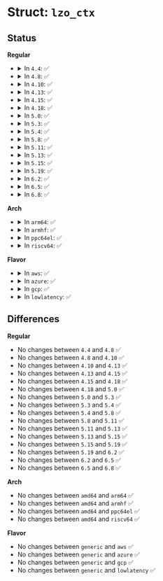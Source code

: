# Struct: <code>lzo_ctx</code>

## Status
<b>Regular</b>
<ul>
<li>
<details>
<summary>In <code>4.4</code>: ✅</summary>

```c
struct lzo_ctx {
    void *lzo_comp_mem;
};
```
</details>
</li>
<li>
<details>
<summary>In <code>4.8</code>: ✅</summary>

```c
struct lzo_ctx {
    void *lzo_comp_mem;
};
```
</details>
</li>
<li>
<details>
<summary>In <code>4.10</code>: ✅</summary>

```c
struct lzo_ctx {
    void *lzo_comp_mem;
};
```
</details>
</li>
<li>
<details>
<summary>In <code>4.13</code>: ✅</summary>

```c
struct lzo_ctx {
    void *lzo_comp_mem;
};
```
</details>
</li>
<li>
<details>
<summary>In <code>4.15</code>: ✅</summary>

```c
struct lzo_ctx {
    void *lzo_comp_mem;
};
```
</details>
</li>
<li>
<details>
<summary>In <code>4.18</code>: ✅</summary>

```c
struct lzo_ctx {
    void *lzo_comp_mem;
};
```
</details>
</li>
<li>
<details>
<summary>In <code>5.0</code>: ✅</summary>

```c
struct lzo_ctx {
    void *lzo_comp_mem;
};
```
</details>
</li>
<li>
<details>
<summary>In <code>5.3</code>: ✅</summary>

```c
struct lzo_ctx {
    void *lzo_comp_mem;
};
```
</details>
</li>
<li>
<details>
<summary>In <code>5.4</code>: ✅</summary>

```c
struct lzo_ctx {
    void *lzo_comp_mem;
};
```
</details>
</li>
<li>
<details>
<summary>In <code>5.8</code>: ✅</summary>

```c
struct lzo_ctx {
    void *lzo_comp_mem;
};
```
</details>
</li>
<li>
<details>
<summary>In <code>5.11</code>: ✅</summary>

```c
struct lzo_ctx {
    void *lzo_comp_mem;
};
```
</details>
</li>
<li>
<details>
<summary>In <code>5.13</code>: ✅</summary>

```c
struct lzo_ctx {
    void *lzo_comp_mem;
};
```
</details>
</li>
<li>
<details>
<summary>In <code>5.15</code>: ✅</summary>

```c
struct lzo_ctx {
    void *lzo_comp_mem;
};
```
</details>
</li>
<li>
<details>
<summary>In <code>5.19</code>: ✅</summary>

```c
struct lzo_ctx {
    void *lzo_comp_mem;
};
```
</details>
</li>
<li>
<details>
<summary>In <code>6.2</code>: ✅</summary>

```c
struct lzo_ctx {
    void *lzo_comp_mem;
};
```
</details>
</li>
<li>
<details>
<summary>In <code>6.5</code>: ✅</summary>

```c
struct lzo_ctx {
    void *lzo_comp_mem;
};
```
</details>
</li>
<li>
<details>
<summary>In <code>6.8</code>: ✅</summary>

```c
struct lzo_ctx {
    void *lzo_comp_mem;
};
```
</details>
</li>
</ul>
<b>Arch</b>
<ul>
<li>
<details>
<summary>In <code>arm64</code>: ✅</summary>

```c
struct lzo_ctx {
    void *lzo_comp_mem;
};
```
</details>
</li>
<li>
<details>
<summary>In <code>armhf</code>: ✅</summary>

```c
struct lzo_ctx {
    void *lzo_comp_mem;
};
```
</details>
</li>
<li>
<details>
<summary>In <code>ppc64el</code>: ✅</summary>

```c
struct lzo_ctx {
    void *lzo_comp_mem;
};
```
</details>
</li>
<li>
<details>
<summary>In <code>riscv64</code>: ✅</summary>

```c
struct lzo_ctx {
    void *lzo_comp_mem;
};
```
</details>
</li>
</ul>
<b>Flavor</b>
<ul>
<li>
<details>
<summary>In <code>aws</code>: ✅</summary>

```c
struct lzo_ctx {
    void *lzo_comp_mem;
};
```
</details>
</li>
<li>
<details>
<summary>In <code>azure</code>: ✅</summary>

```c
struct lzo_ctx {
    void *lzo_comp_mem;
};
```
</details>
</li>
<li>
<details>
<summary>In <code>gcp</code>: ✅</summary>

```c
struct lzo_ctx {
    void *lzo_comp_mem;
};
```
</details>
</li>
<li>
<details>
<summary>In <code>lowlatency</code>: ✅</summary>

```c
struct lzo_ctx {
    void *lzo_comp_mem;
};
```
</details>
</li>
</ul>

## Differences
<b>Regular</b>
<ul>
<li>
No changes between <code>4.4</code> and <code>4.8</code> ✅
</li>
<li>
No changes between <code>4.8</code> and <code>4.10</code> ✅
</li>
<li>
No changes between <code>4.10</code> and <code>4.13</code> ✅
</li>
<li>
No changes between <code>4.13</code> and <code>4.15</code> ✅
</li>
<li>
No changes between <code>4.15</code> and <code>4.18</code> ✅
</li>
<li>
No changes between <code>4.18</code> and <code>5.0</code> ✅
</li>
<li>
No changes between <code>5.0</code> and <code>5.3</code> ✅
</li>
<li>
No changes between <code>5.3</code> and <code>5.4</code> ✅
</li>
<li>
No changes between <code>5.4</code> and <code>5.8</code> ✅
</li>
<li>
No changes between <code>5.8</code> and <code>5.11</code> ✅
</li>
<li>
No changes between <code>5.11</code> and <code>5.13</code> ✅
</li>
<li>
No changes between <code>5.13</code> and <code>5.15</code> ✅
</li>
<li>
No changes between <code>5.15</code> and <code>5.19</code> ✅
</li>
<li>
No changes between <code>5.19</code> and <code>6.2</code> ✅
</li>
<li>
No changes between <code>6.2</code> and <code>6.5</code> ✅
</li>
<li>
No changes between <code>6.5</code> and <code>6.8</code> ✅
</li>
</ul>
<b>Arch</b>
<ul>
<li>
No changes between <code>amd64</code> and <code>arm64</code> ✅
</li>
<li>
No changes between <code>amd64</code> and <code>armhf</code> ✅
</li>
<li>
No changes between <code>amd64</code> and <code>ppc64el</code> ✅
</li>
<li>
No changes between <code>amd64</code> and <code>riscv64</code> ✅
</li>
</ul>
<b>Flavor</b>
<ul>
<li>
No changes between <code>generic</code> and <code>aws</code> ✅
</li>
<li>
No changes between <code>generic</code> and <code>azure</code> ✅
</li>
<li>
No changes between <code>generic</code> and <code>gcp</code> ✅
</li>
<li>
No changes between <code>generic</code> and <code>lowlatency</code> ✅
</li>
</ul>
